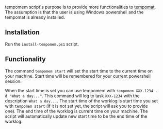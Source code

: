 tempomem script's purpose is to provide more functionalities to [tempomat](https://github.com/szymonkozak/tempomat). The assumption is that the user is using Windows powershell and the tempomat is already installed.
## Installation
Run the `install-tempomem.ps1` script.
## Functionality
The command `tempomem start` will set the start time to the current time on your machine. Start time will be remembered for your current powershell session.

When the start time is set you can use tempomem with `tempomem XXX-1234 -d "What a day..."`. This command will log to task `XXX-1234` with the description `What a day...`. The start time of the worklog is start time you set with `tempomem start` (if it is not set yet, the script will ask you to provide one). The end time of the worklog is current time on your machine. The script will automatically update new start time to be the end time of the worklog.
